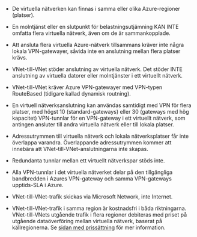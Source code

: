 - De virtuella nätverken kan finnas i samma eller olika Azure-regioner (platser).

- En molntjänst eller en slutpunkt för belastningsutjämning KAN INTE omfatta flera virtuella nätverk, även om de är sammankopplade.

- Att ansluta flera virtuella Azure-nätverk tillsammans kräver inte några lokala VPN-gatewayer, såvida inte en anslutning mellan flera platser krävs.

- VNet-till-VNet stöder anslutning av virtuella nätverk. Det stöder INTE anslutning av virtuella datorer eller molntjänster i ett virtuellt nätverk.

- VNet-till-VNet kräver Azure VPN-gatewayer med VPN-typen RouteBased (tidigare kallad dynamisk routning). 

- En virtuell nätverksanslutning kan användas samtidigt med VPN för flera platser, med högst 10 (standard-gateways) eller 30 (gateways med hög kapacitet) VPN-tunnlar för en VPN-gateway i ett virtuellt nätverk, som antingen ansluter till andra virtuella nätverk eller till lokala platser.

- Adressutrymmen till virtuella nätverk och lokala nätverksplatser får inte överlappa varandra. Överlappande adressutrymmen kommer att innebära att VNet-till-VNet-anslutningarna inte skapas.

- Redundanta tunnlar mellan ett virtuellt nätverkspar stöds inte.

- Alla VPN-tunnlar i det virtuella nätverket delar på den tillgängliga bandbredden i Azures VPN-gateway och samma VPN-gateways upptids-SLA i Azure.

- VNet-till-VNet-trafik skickas via Microsoft Network, inte Internet.

- VNet-till-VNet-trafik i samma region är kostnadsfri i båda riktningarna. VNet-till-VNets utgående trafik i flera regioner debiteras med priset på utgående dataöverföring mellan virtuella nätverk, baserat på källregionerna. Se [sidan med prissättning](https://azure.microsoft.com/pricing/details/vpn-gateway/) för mer information.


<!--HONumber=sep16_HO1-->


